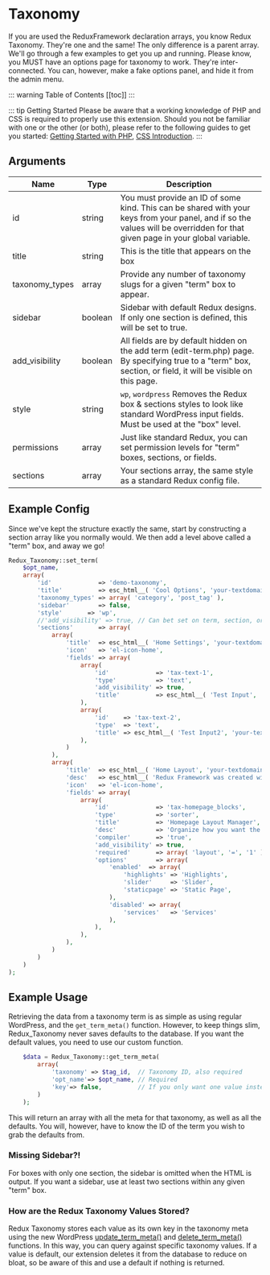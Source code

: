 # Taxonomy <Badge text="enhancement" type="warn"/>

If you are used the ReduxFramework declaration arrays, you know Redux Taxonomy. They're one and the same! The only difference is a parent array. We'll go through a few examples to get you up and running. Please know, you MUST have an options page for taxonomy to work. They're inter-connected. You can, however, make a fake options panel, and hide it from the admin menu. 

::: warning Table of Contents
[[toc]]
:::

::: tip Getting Started
 Please be aware that a working knowledge of PHP and CSS is required to properly use this extension. Should you not be familiar with one or the other 
 (or both), please refer to the following guides to get you started: 
 [Getting Started with PHP](http://www.php.net/manual/en/tutorial.php), 
 [CSS Introduction](http://www.w3schools.com/css/css_intro.asp).
:::

## Arguments

|Name|Type|Description|
|--- |--- |--- |
|id|string|You must provide an ID of some kind. This can be shared with your keys from your panel, and if so the values will be overridden for that given page in your global variable.|
|title|string|This is the title that appears on the box|
|taxonomy_types|array|Provide any number of taxonomy slugs for a given "term" box to appear.|
|sidebar|boolean|Sidebar with default Redux designs. If only one section is defined, this will be set to true.|
|add_visibility|boolean|All fields are by default hidden on the add term (edit-term.php) page. By specifying true to a "term" box, section, or field, it will be visible on this page.|
|style|string|`wp`, `wordpress` Removes the Redux box & sections styles to look like standard WordPress input fields. Must be used at the "box" level.|
|permissions|array|Just like standard Redux, you can set permission levels for "term" boxes, sections, or fields.|
|sections|array|Your sections array, the same style as a standard Redux config file.|

## Example Config
Since we've kept the structure exactly the same, start by constructing a section array like you normally would. We then 
add a level above called a "term" box, and away we go!

```php
Redux_Taxonomy::set_term( 
    $opt_name, 
    array(
        'id'             => 'demo-taxonomy',
        'title'          => esc_html__( 'Cool Options', 'your-textdomain-here' ),
        'taxonomy_types' => array( 'category', 'post_tag' ),
        'sidebar'        => false,
        'style'       => 'wp',
        //'add_visibility' => true, // Can bet set on term, section, or field level. Denotes what fields are displayed on the add {TERM} pages.
        'sections'       => array(
            array(
                'title'  => esc_html__( 'Home Settings', 'your-textdomain-here' ),
                'icon'   => 'el-icon-home',
                'fields' => array(
                    array(
                        'id'             => 'tax-text-1',
                        'type'           => 'text',
                        'add_visibility' => true,
                        'title'          => esc_html__( 'Test Input', 'your-textdomain-here' ),
                    ),
                    array(
                        'id'    => 'tax-text-2',
                        'type'  => 'text',
                        'title' => esc_html__( 'Test Input2', 'your-textdomain-here' ),
                    ),
                )
            ),
            array(
                'title'  => esc_html__( 'Home Layout', 'your-textdomain-here' ),
                'desc'   => esc_html__( 'Redux Framework was created with the developer in mind. It allows for any theme developer to have an advanced theme panel with most of the features a developer would need. For more information check out the GitHub repo at: <a href="https://github.com/ReduxFramework/Redux-Framework">https://github.com/ReduxFramework/Redux-Framework</a>', 'your-textdomain-here' ),
                'icon'   => 'el-icon-home',
                'fields' => array(
                    array(
                        'id'             => 'tax-homepage_blocks',
                        'type'           => 'sorter',
                        'title'          => 'Homepage Layout Manager',
                        'desc'           => 'Organize how you want the layout to appear on the homepage',
                        'compiler'       => 'true',
                        'add_visibility' => true,
                        'required'       => array( 'layout', '=', '1' ),
                        'options'        => array(
                            'enabled'  => array(
                                'highlights' => 'Highlights',
                                'slider'     => 'Slider',
                                'staticpage' => 'Static Page',
                            ),
                            'disabled' => array(
                                'services'   => 'Services'
                            ),
                        ),
                    ),
                ),
            )
        )
    )
);
```

## Example Usage
Retrieving the data from a taxonomy term is as simple as using regular WordPress, and the `get_term_meta()` function. 
However, to keep things slim, Redux_Taxonomy never saves defaults to the database. If you want the default values, you 
need to use our custom function.

```php
    $data = Redux_Taxonomy::get_term_meta( 
        array( 
            'taxonomy' => $tag_id,  // Taxonomy ID, also required
            'opt_name'=> $opt_name, // Required
            'key'=> false,          // If you only want one value instead of the full array
        ) 
    );
```

This will return an array with all the meta for that taxonomy, as well as all the defaults. You will, however, have to 
know the ID of the term you wish to grab the defaults from.

### Missing Sidebar?!
For boxes with only one section, the sidebar is omitted when the HTML is output. If you want a sidebar, use at least 
two sections within any given "term" box.

### How are the Redux Taxonomy Values Stored?
Redux Taxonomy stores each value as its own key in the taxonomy meta using the new WordPress [update_term_meta()](https://developer.wordpress.org/reference/functions/update_term_meta/) 
and [delete_term_meta()](https://developer.wordpress.org/reference/functions/delete_term_meta/) functions. 
In this way, you can query against specific taxonomy values. If a value is default, our extension deletes it from the 
database to reduce on bloat, so be aware of this and use a default if nothing is returned.